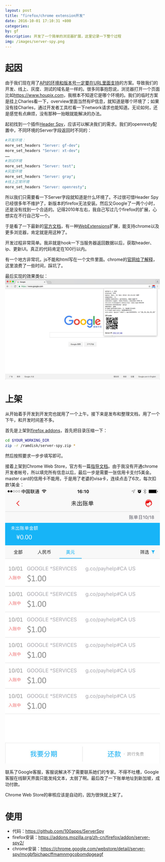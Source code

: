 ```yaml
---
layout: post
title: "firefox/chrome extension开发"
date: 2016-10-01 17:10:31 +800
categories: 
by: gf
description: 开发了一个简单的浏览器扩展，这里记录一下整个过程
img: /images/server-spy.png
---
```


# 起因

由于我们现在用了[API的环境和版本号一定要在URL里面支持](/2016/07/11/info-in-url.html)的方案。导致我们的开发、线上、灰度、测试的域名是一样的。很多同事抱怨说，浏览器打开一个页面比如<https://www.houpix.com>，我根本不知道它是哪个环境的。我们的临时方案是挂上Charles看一下，overview里面当然有IP信息，就知道是哪个环境了；如果没有挂Charles，通过开发者工具栏看一下network请求也能知道。无论如何，还是感觉有点麻烦，没有那种一抬眼就能解决的办法。

起初找到一个插件[Header Spy](https://addons.mozilla.org/en-us/firefox/addon/header-spy/)，应该可以解决我们的需求。我们的openresty配置中，不同环境的Server字段返回时不同的：

```bash
#开发环境：
more_set_headers "Server: gf-dev";
more_set_headers "Server: xt-dev";
……
#测试环境
more_set_headers "Server: test";
#灰度环境
more_set_headers "Server: gray";
#线上正常环境
more_set_headers "Server: openresty";
```

所以我们只需要看一下Server字段就知道是什么环境了。不过很可惜Header Spy已经很多年不维护了，新版本的firefox无法安装。然后又Google了一两个小时，还是没有找到一个合适的。记得2010年左右，我自己写过几个firefox的扩展，心想实在不行自己写一个。

于是看了一下最新的[官方文档](https://developer.mozilla.org/en-US/Add-ons)，有一种[WebExtensions](https://developer.mozilla.org/en-US/Add-ons/WebExtensions)扩展，能支持chrome以及更多浏览器，肯定就是用这种了。

开发过程非常简单。我非就是hook一下当服务器返回数据以后，获取header、ip、更新UI。真正的代码肯定在100行以内。

有一个地方非常坑，js不能和html写在一个文件里面。chrome的[官网给了解释](https://developer.chrome.com/extensions/contentSecurityPolicy#JSExecution)，这里浪费了一些时间，踩坑了。

最后实现的效果类似：
![ServerSpy](/images/server-spy.png)

# 上架

从开始着手开发到开发完也就用了一个上午。接下来是发布和整理文档，用了一个下午，和开发时间差不多。

首先是上架到[firefox addons](https://addons.mozilla.org/ZH-cn/developers/)，首先把目录压缩一下：

```bash
cd $YOUR_WORKING_DIR
zip -r /ramdisk/server-spy.zip *
```

然后按照要求一步步填写即可。

接着上架到Chrome Web Store，官方有一篇[指导文档](https://developer.chrome.com/webstore/publish)。由于我没有开通chrome开发者帐号，所以填完所有信息以后，最后一步是需要一张信用卡支付5美金。master card的信用卡不能用，于是用了老婆的visa卡，连续点击了6次，每次扣款1美金：
![扣钱](/images/IMG_2017.jpg)

联系了Google客服，客服说解决不了需要联系她们的专家。不得不吐槽，Google客服在线聊天界面只能发纯文本，太弱了啊。最后改了一下账单地址到新加坡，成功付款。

Chrome Web Store的审核应该是自动的，因为很快就上架了。

# 使用

- 代码：<https://github.com/100apps/ServerSpy>
- firefox安装：<https://addons.mozilla.org/zh-cn/firefox/addon/server-spy2/>
- chrome安装：<https://chrome.google.com/webstore/detail/server-spy/mcgbfbichapcffmamnmgcobomdpgeagf>


